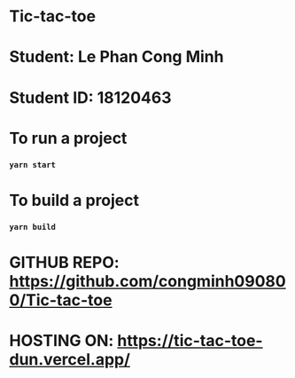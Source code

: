 # Tic-tac-toe

# Student: Le Phan Cong Minh
# Student ID: 18120463

# To run a project
### `yarn start`

# To build a project
### `yarn build`

# GITHUB REPO: https://github.com/congminh090800/Tic-tac-toe
# HOSTING ON: https://tic-tac-toe-dun.vercel.app/

